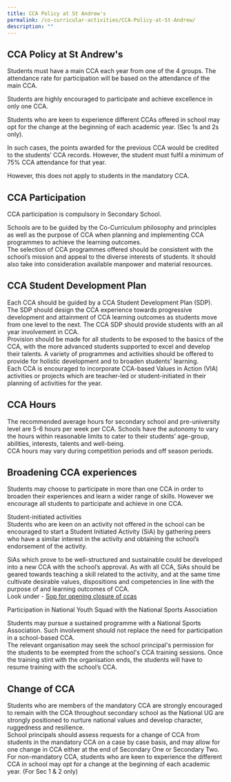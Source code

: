 ```yaml
---
title: CCA Policy at St Andrew's
permalink: /co-curricular-activities/CCA-Policy-at-St-Andrew/
description: ""
---
```

## CCA Policy at St Andrew's


Students must have a main CCA each year from one of the 4 groups. The attendance rate for participation will be based on the attendance of the main CCA.  
  
Students are highly encouraged to participate and achieve excellence in only one CCA.  
  
Students who are keen to experience different CCAs offered in school may opt for the change at the beginning of each academic year. (Sec 1s and 2s only).   
  
In such cases, the points awarded for the previous CCA would be credited to the students’ CCA records. However, the student must fulfil a minimum of 75% CCA attendance for that year.   
  
However, this does not apply to students in the mandatory CCA.

CCA Participation
-----------------

CCA participation is compulsory in Secondary School.  
  
Schools are to be guided by the Co-Curriculum philosophy and principles as well as the purpose of CCA when planning and implementing CCA programmes to achieve the learning outcomes.   
The selection of CCA programmes offered should be consistent with the school’s mission and appeal to the diverse interests of students. It should also take into consideration available manpower and material resources.   
  

CCA Student Development Plan
----------------------------

Each CCA should be guided by a CCA Student Development Plan (SDP). The SDP should design the CCA experience towards progressive development and attainment of CCA learning outcomes as students move from one level to the next. The CCA SDP should provide students with an all year involvement in CCA.   
Provision should be made for all students to be exposed to the basics of the CCA, with the more advanced students supported to excel and develop their talents. A variety of programmes and activities should be offered to provide for holistic development and to broaden students' learning.   
Each CCA is encouraged to incorporate CCA-based Values in Action (VIA) activities or projects which are teacher-led or student-initiated in their planning of activities for the year.   

CCA Hours
---------

The recommended average hours for secondary school and pre-university level are 5-6 hours per week per CCA. Schools have the autonomy to vary the hours within reasonable limits to cater to their students’ age-group, abilities, interests, talents and well-being.   
CCA hours may vary during competition periods and off season periods.  
  

Broadening CCA experiences
--------------------------

Students may choose to participate in more than one CCA in order to broaden their experiences and learn a wider range of skills. However we encourage all students to participate and achieve in one CCA.  
  
Student-initiated activities  
Students who are keen on an activity not offered in the school can be encouraged to start a Student Initiated Activity (SiA) by gathering peers who have a similar interest in the activity and obtaining the school’s endorsement of the activity.  
  
SiAs which prove to be well-structured and sustainable could be developed into a new CCA with the school’s approval. As with all CCA, SiAs should be geared towards teaching a skill related to the activity, and at the same time cultivate desirable values, dispositions and competencies in line with the purpose of and learning outcomes of CCA.   
Look under - [Sop for opening closure of ccas](https://standrewssec.moe.edu.sg/the-saints-experience/ccas-holistic-development-for-your-child/sop-for-opening-closure-of-ccas)  
  
Participation in National Youth Squad with the National Sports Association  
  
Students may pursue a sustained programme with a National Sports Association. Such involvement should not replace the need for participation in a school-based CCA.   
The relevant organisation may seek the school principal's permission for the students to be exempted from the school's CCA training sessions. Once the training stint with the organisation ends, the students will have to resume training with the school’s CCA.   
  

Change of CCA
-------------

Students who are members of the mandatory CCA are strongly encouraged to remain with the CCA throughout secondary school as the National UG are strongly positioned to nurture national values and develop character, ruggedness and resilience.   
School principals should assess requests for a change of CCA from students in the mandatory CCA on a case by case basis, and may allow for one change in CCA either at the end of Secondary One or Secondary Two.   
For non-mandatory CCA, students who are keen to experience the different CCA in school may opt for a change at the beginning of each academic year. (For Sec 1 & 2 only)